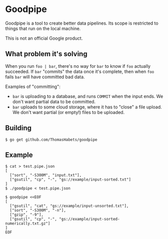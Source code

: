 # Goodpipe

Goodpipe is a tool to create better data pipelines. Its scope is restricted to
things that run on the local machine.

This is not an official Google product.

## What problem it's solving

When you run `foo | bar`, there's no way for `bar` to know if `foo` actually
succeeded. If `bar` "commits" the data once it's complete, then when `foo` fails
`bar` will have committed bad data.

Examples of "committing":

* `bar` is uploading to a database, and runs `COMMIT` when the input ends. We
  don't want partial data to be committed.
* `bar` uploads to some cloud storage, where it has to "close" a file upload. We
  don't want partial (or empty!) files to be uploaded.

## Building

```
$ go get github.com/ThomasHabets/goodpipe
```

## Example

```shell
$ cat > test.pipe.json
[
  ["sort", "-S300M", "input.txt"],
  ["gsutil", "cp", "-", "gs://example/input-sorted.txt"]
]
$ ./goodpipe < test.pipe.json

$ goodpipe <<EOF
[
  ["gsutil", "cat", "gs://example/input-unsorted.txt"],
  ["sort", "-S300M", "-n"],
  ["gzip", "-9"],
  ["gsutil", "cp", "-", "gs://example/input-sorted-numerically.txt.gz"]
]
EOF
```

